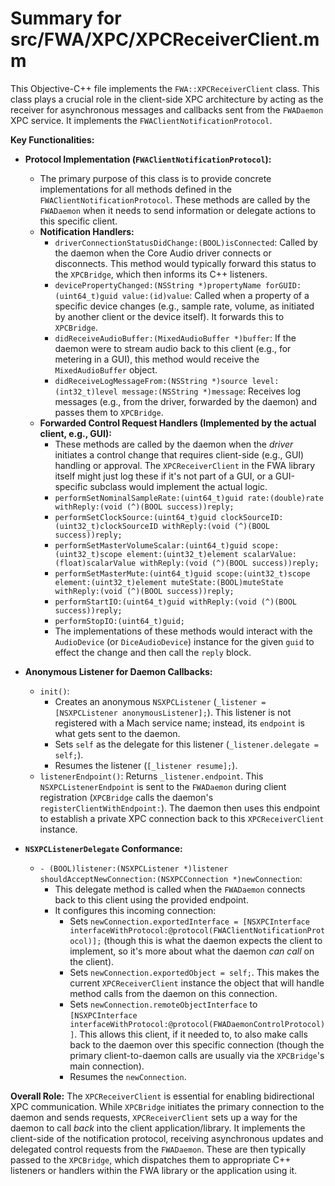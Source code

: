# Summary for src/FWA/XPC/XPCReceiverClient.mm

This Objective-C++ file implements the `FWA::XPCReceiverClient` class. This class plays a crucial role in the client-side XPC architecture by acting as the receiver for asynchronous messages and callbacks sent from the `FWADaemon` XPC service. It implements the `FWAClientNotificationProtocol`.

**Key Functionalities:**

-   **Protocol Implementation (`FWAClientNotificationProtocol`):**
    -   The primary purpose of this class is to provide concrete implementations for all methods defined in the `FWAClientNotificationProtocol`. These methods are called by the `FWADaemon` when it needs to send information or delegate actions to this specific client.
    -   **Notification Handlers:**
        -   `driverConnectionStatusDidChange:(BOOL)isConnected`: Called by the daemon when the Core Audio driver connects or disconnects. This method would typically forward this status to the `XPCBridge`, which then informs its C++ listeners.
        -   `devicePropertyChanged:(NSString *)propertyName forGUID:(uint64_t)guid value:(id)value`: Called when a property of a specific device changes (e.g., sample rate, volume, as initiated by another client or the device itself). It forwards this to `XPCBridge`.
        -   `didReceiveAudioBuffer:(MixedAudioBuffer *)buffer`: If the daemon were to stream audio back to this client (e.g., for metering in a GUI), this method would receive the `MixedAudioBuffer` object.
        -   `didReceiveLogMessageFrom:(NSString *)source level:(int32_t)level message:(NSString *)message`: Receives log messages (e.g., from the driver, forwarded by the daemon) and passes them to `XPCBridge`.
    -   **Forwarded Control Request Handlers (Implemented by the actual client, e.g., GUI):**
        -   These methods are called by the daemon when the *driver* initiates a control change that requires client-side (e.g., GUI) handling or approval. The `XPCReceiverClient` in the FWA library itself might just log these if it's not part of a GUI, or a GUI-specific subclass would implement the actual logic.
        -   `performSetNominalSampleRate:(uint64_t)guid rate:(double)rate withReply:(void (^)(BOOL success))reply;`
        -   `performSetClockSource:(uint64_t)guid clockSourceID:(uint32_t)clockSourceID withReply:(void (^)(BOOL success))reply;`
        -   `performSetMasterVolumeScalar:(uint64_t)guid scope:(uint32_t)scope element:(uint32_t)element scalarValue:(float)scalarValue withReply:(void (^)(BOOL success))reply;`
        -   `performSetMasterMute:(uint64_t)guid scope:(uint32_t)scope element:(uint32_t)element muteState:(BOOL)muteState withReply:(void (^)(BOOL success))reply;`
        -   `performStartIO:(uint64_t)guid withReply:(void (^)(BOOL success))reply;`
        -   `performStopIO:(uint64_t)guid;`
        -   The implementations of these methods would interact with the `AudioDevice` (or `DiceAudioDevice`) instance for the given `guid` to effect the change and then call the `reply` block.

-   **Anonymous Listener for Daemon Callbacks:**
    -   `init()`:
        -   Creates an anonymous `NSXPCListener` (`_listener = [NSXPCListener anonymousListener];`). This listener is not registered with a Mach service name; instead, its `endpoint` is what gets sent to the daemon.
        -   Sets `self` as the delegate for this listener (`_listener.delegate = self;`).
        -   Resumes the listener (`[_listener resume];`).
    -   `listenerEndpoint()`: Returns `_listener.endpoint`. This `NSXPCListenerEndpoint` is sent to the `FWADaemon` during client registration (`XPCBridge` calls the daemon's `registerClientWithEndpoint:`). The daemon then uses this endpoint to establish a private XPC connection back to this `XPCReceiverClient` instance.

-   **`NSXPCListenerDelegate` Conformance:**
    -   `- (BOOL)listener:(NSXPCListener *)listener shouldAcceptNewConnection:(NSXPCConnection *)newConnection`:
        -   This delegate method is called when the `FWADaemon` connects back to this client using the provided endpoint.
        -   It configures this incoming connection:
            -   Sets `newConnection.exportedInterface = [NSXPCInterface interfaceWithProtocol:@protocol(FWAClientNotificationProtocol)];` (though this is what the daemon expects the client to implement, so it's more about what the daemon *can call* on the client).
            -   Sets `newConnection.exportedObject = self;`. This makes the current `XPCReceiverClient` instance the object that will handle method calls from the daemon on this connection.
            -   Sets `newConnection.remoteObjectInterface` to `[NSXPCInterface interfaceWithProtocol:@protocol(FWADaemonControlProtocol)]`. This allows this client, if it needed to, to also make calls back to the daemon over this specific connection (though the primary client-to-daemon calls are usually via the `XPCBridge`'s main connection).
            -   Resumes the `newConnection`.

**Overall Role:**
The `XPCReceiverClient` is essential for enabling bidirectional XPC communication. While `XPCBridge` initiates the primary connection to the daemon and sends requests, `XPCReceiverClient` sets up a way for the daemon to call *back* into the client application/library. It implements the client-side of the notification protocol, receiving asynchronous updates and delegated control requests from the `FWADaemon`. These are then typically passed to the `XPCBridge`, which dispatches them to appropriate C++ listeners or handlers within the FWA library or the application using it.

